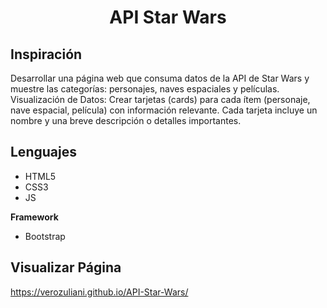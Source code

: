 <div align="center">
  <h1>API Star Wars</h1>
</div>

## Inspiración
Desarrollar una página web que consuma datos de la API de Star Wars y muestre las categorías: personajes, naves espaciales y películas.
Visualización de Datos: 
  Crear tarjetas (cards) para cada ítem (personaje, nave espacial, película) con información relevante. 
  Cada tarjeta incluye un nombre y una breve descripción o detalles importantes.

## Lenguajes 
- HTML5
- CSS3
- JS
  
**Framework**
- Bootstrap

## Visualizar Página
https://verozuliani.github.io/API-Star-Wars/
